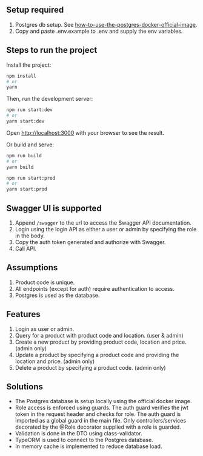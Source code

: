 ## Setup required

1. Postgres db setup. See [how-to-use-the-postgres-docker-official-image](https://www.docker.com/blog/how-to-use-the-postgres-docker-official-image/).
2. Copy and paste .env.example to .env and supply the env variables.

## Steps to run the project

Install the project:

```bash
npm install
# or
yarn
```

Then, run the development server:

```bash
npm run start:dev
# or
yarn start:dev
```

Open [http://localhost:3000](http://localhost:3000) with your browser to see the result.

Or build and serve:

```bash
npm run build
# or
yarn build
```

```bash
npm run start:prod
# or
yarn start:prod
```

## Swagger UI is supported

1. Append `/swagger` to the url to access the Swagger API documentation.
2. Login using the login API as either a user or admin by specifying the role in the body.
3. Copy the auth token generated and authorize with Swagger.
4. Call API.

## Assumptions

1. Product code is unique.
2. All endpoints (except for auth) require authentication to access.
3. Postgres is used as the database.

## Features

1. Login as user or admin.
2. Query for a product with product code and location. (user & admin)
3. Create a new product by providing product code, location and price. (admin only)
4. Update a product by specifying a product code and providing the location and price. (admin only)
5. Delete a product by specifying a product code. (admin only)

## Solutions

-   The Postgres database is setup locally using the official docker image.
-   Role access is enforced using guards. The auth guard verifies the jwt token in the request header and checks for role. The auth guard is imported as a global guard in the main file. Only controllers/services decorated by the @Role decorator supplied with a role is guarded.
-   Validation is done in the DTO using class-validator.
-   TypeORM is used to connect to the Postgres database.
-   In memory cache is implemented to reduce database load.
